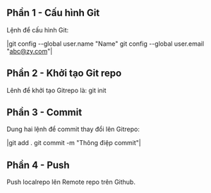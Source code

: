 ## Phần 1 - Cấu hình Git

Lệnh để cấu hình Git:

|git config --global user.name "Name"
git config --global user.email "abc@zy.com"|

## Phần 2 - Khởi tạo Git repo

Lênh để khởi tạo Gitrepo là: git init

## Phần 3 - Commit

Dung hai lệnh để commit thay đổi lên Gitrepo:

|git add .
git commit -m "Thông điệp commit"|

## Phần 4 - Push

Push localrepo lên Remote repo trên Github.